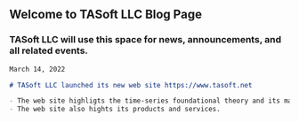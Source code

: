 ## Welcome to TASoft LLC Blog Page

### TASoft LLC will use this space for news, announcements, and all related events.


```markdown
March 14, 2022

# TASoft LLC launched its new web site https://www.tasoft.net

- The web site highligts the time-series foundational theory and its mathematical solution.
- The web site also hights its products and services.


